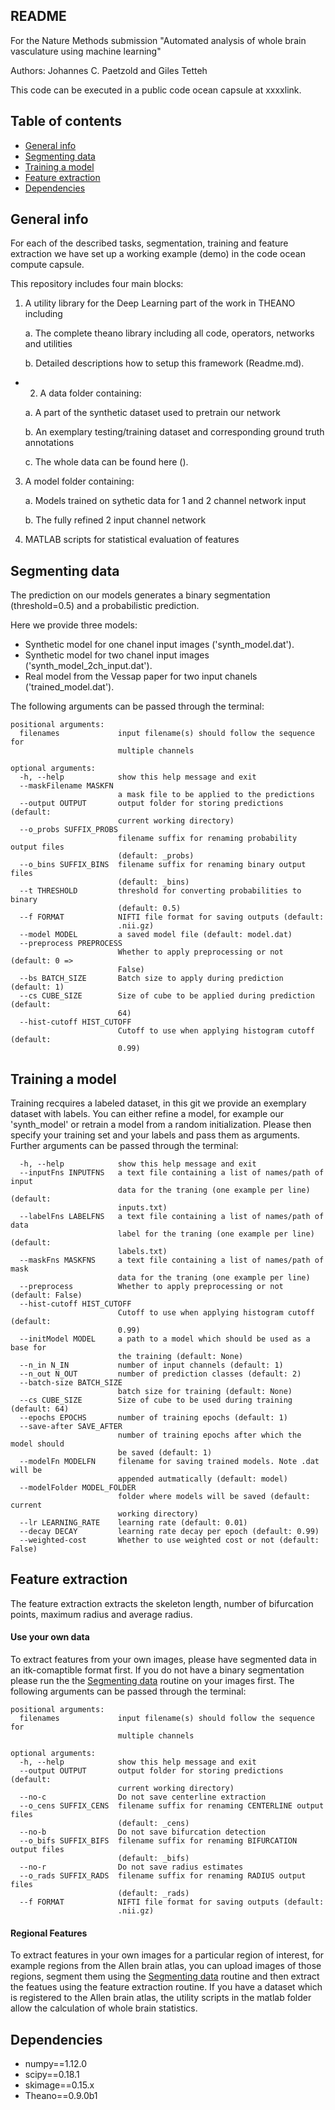 ## README 

For the Nature Methods submission "Automated analysis of whole brain vasculature using machine learning"

Authors:  Johannes C. Paetzold and Giles Tetteh

This code can be executed in a public code ocean capsule at xxxxlink.

## Table of contents

* [General info](#general-info)
* [Segmenting data](#test)
* [Training a model](#train)
* [Feature extraction](#feats)
* [Dependencies](#depend)

## General info

For each of the described tasks, segmentation, training and feature extraction we have  set up a working example (demo) in the code ocean compute capsule. 

This repository includes four main blocks:

1. 	A utility library for the Deep Learning part of the work in THEANO including 
	
	a. The complete theano library including all code, operators, networks and utilities
	
	b. Detailed descriptions how to setup this framework (Readme.md).
	
* 2. 	A data folder containing:
	
	a. A part of the synthetic dataset used to pretrain our network
	
	b. An exemplary testing/training dataset and corresponding ground truth annotations
	
	c. The whole data can be found here (). 

3. 	A model folder containing:
	
	a. Models trained on sythetic data for 1 and 2 channel network input
	
	b. The fully refined 2 input channel network
	
4. 	MATLAB scripts for statistical evaluation of features


## Segmenting data

The prediction on our models generates a binary segmentation (threshold=0.5) and a probabilistic prediction.

Here we provide three models:

* Synthetic model for one chanel input images  ('synth_model.dat'). 
* Synthetic model for two chanel input images  ('synth_model_2ch_input.dat'). 
* Real model from the Vessap paper for two input chanels  ('trained_model.dat').

The following arguments can be passed through the terminal:
```
positional arguments:
  filenames             input filename(s) should follow the sequence for
                        multiple channels

optional arguments:
  -h, --help            show this help message and exit
  --maskFilename MASKFN
                        a mask file to be applied to the predictions
  --output OUTPUT       output folder for storing predictions (default:
                        current working directory)
  --o_probs SUFFIX_PROBS
                        filename suffix for renaming probability output files
                        (default: _probs)
  --o_bins SUFFIX_BINS  filename suffix for renaming binary output files
                        (default: _bins)
  --t THRESHOLD         threshold for converting probabilities to binary
                        (default: 0.5)
  --f FORMAT            NIFTI file format for saving outputs (default:
                        .nii.gz)
  --model MODEL         a saved model file (default: model.dat)
  --preprocess PREPROCESS
                        Whether to apply preprocessing or not (default: 0 =>
                        False)
  --bs BATCH_SIZE       Batch size to apply during prediction (default: 1)
  --cs CUBE_SIZE        Size of cube to be applied during prediction (default:
                        64)
  --hist-cutoff HIST_CUTOFF
                        Cutoff to use when applying histogram cutoff (default:
                        0.99)
 ```

## Training a model

Training recquires a labeled dataset, in this git we provide an exemplary dataset with labels. You can either refine a model, for example our 'synth_model' or retrain a model from a random initialization. Please then specify your training set and your labels and pass them as arguments. Further arguments can be passed through the terminal:
```
  -h, --help            show this help message and exit
  --inputFns INPUTFNS   a text file containing a list of names/path of input
                        data for the traning (one example per line) (default:
                        inputs.txt)
  --labelFns LABELFNS   a text file containing a list of names/path of data
                        label for the traning (one example per line) (default:
                        labels.txt)
  --maskFns MASKFNS     a text file containing a list of names/path of mask
                        data for the traning (one example per line)
  --preprocess          Whether to apply preprocessing or not (default: False)
  --hist-cutoff HIST_CUTOFF
                        Cutoff to use when applying histogram cutoff (default:
                        0.99)
  --initModel MODEL     a path to a model which should be used as a base for
                        the training (default: None)
  --n_in N_IN           number of input channels (default: 1)
  --n_out N_OUT         number of prediction classes (default: 2)
  --batch-size BATCH_SIZE
                        batch size for training (default: None)
  --cs CUBE_SIZE        Size of cube to be used during training (default: 64)
  --epochs EPOCHS       number of training epochs (default: 1)
  --save-after SAVE_AFTER
                        number of training epochs after which the model should
                        be saved (default: 1)
  --modelFn MODELFN     filename for saving trained models. Note .dat will be
                        appended autmatically (default: model)
  --modelFolder MODEL_FOLDER
                        folder where models will be saved (default: current
                        working directory)
  --lr LEARNING_RATE    learning rate (default: 0.01)
  --decay DECAY         learning rate decay per epoch (default: 0.99)
  --weighted-cost       Whether to use weighted cost or not (default: False)
```

## Feature extraction

The feature extraction extracts the skeleton length, number of bifurcation points, maximum radius and average radius.

#### Use your own data

To extract features from your own images, please have segmented data in an itk-comaptible format first. If you do not have a binary segmentation please run the the [Segmenting data](#test) routine on your images first. The following arguments can be passed through the terminal:
```
positional arguments:
  filenames             input filename(s) should follow the sequence for
                        multiple channels

optional arguments:
  -h, --help            show this help message and exit
  --output OUTPUT       output folder for storing predictions (default:
                        current working directory)
  --no-c                Do not save centerline extraction
  --o_cens SUFFIX_CENS  filename suffix for renaming CENTERLINE output files
                        (default: _cens)
  --no-b                Do not save bifurcation detection
  --o_bifs SUFFIX_BIFS  filename suffix for renaming BIFURCATION output files
                        (default: _bifs)
  --no-r                Do not save radius estimates
  --o_rads SUFFIX_RADS  filename suffix for renaming RADIUS output files
                        (default: _rads)
  --f FORMAT            NIFTI file format for saving outputs (default:
                        .nii.gz)
```
#### Regional Features

To extract features in your own images for a particular region of interest, for example regions from the Allen brain atlas, you can upload images of those regions, segment them using the [Segmenting data](#test) routine and then extract the featues using the feature extraction routine. If you have a dataset which is registered to the Allen brain atlas, the utility scripts in the matlab folder allow the calculation of whole brain statistics. 



## Dependencies

* numpy==1.12.0 
* scipy==0.18.1 
* skimage==0.15.x
* Theano==0.9.0b1
